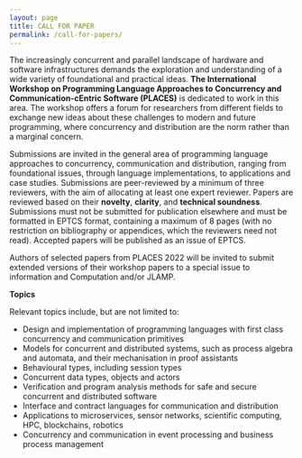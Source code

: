 ```yaml
---
layout: page
title: CALL FOR PAPER
permalink: /call-for-papers/
---
```


The increasingly concurrent and parallel landscape of hardware and software infrastructures demands the exploration and understanding of a wide variety of foundational and practical ideas. **The International Workshop on Programming Language Approaches to Concurrency and Communication-cEntric Software (PLACES)** is dedicated to work in this area. The workshop offers a forum for researchers from different fields to exchange new ideas about these challenges to modern and future programming, where concurrency and distribution are the norm rather than a marginal concern.  

Submissions are invited in the general area of programming language approaches to concurrency, communication and distribution, ranging from foundational issues, through language implementations, to applications and case studies. Submissions are peer-reviewed by a minimum of three reviewers, with the aim of allocating at least one expert reviewer. Papers are reviewed based on their **novelty**, **clarity**, and **technical soundness**. Submissions must not be submitted for publication elsewhere and must be formatted in EPTCS format, containing a maximum of 8 pages (with no restriction on bibliography or appendices, which the reviewers need not read). Accepted papers will be published as an issue of EPTCS.

Authors of selected papers from PLACES 2022 will be invited to submit extended versions of their workshop papers to a special issue to information and Computation and/or JLAMP. 

**Topics** 

Relevant topics include, but are not limited to:
* Design and implementation of programming languages with first class concurrency and communication primitives
* Models for concurrent and distributed systems, such as process algebra and automata, and their mechanisation in proof assistants 
* Behavioural types, including session types
* Concurrent data types, objects and actors
* Verification and program analysis methods for safe and secure concurrent and distributed software 
* Interface and contract languages for communication and distribution
* Applications to microservices, sensor networks, scientific computing, HPC, blockchains, robotics
* Concurrency and communication in event processing and business process management
